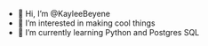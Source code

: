 - 👋 Hi, I’m @KayleeBeyene
- 👀 I’m interested in making cool things
- 🌱 I’m currently learning Python and Postgres SQL


<!---
KayleeBeyene/KayleeBeyene is a ✨ special ✨ repository because its `README.md` (this file) appears on your GitHub profile.
You can click the Preview link to take a look at your changes.
--->

